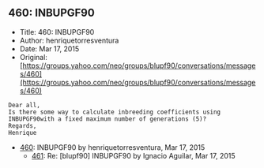 ## 460: INBUPGF90

- Title: 460: INBUPGF90
- Author: henriquetorresventura
- Date: Mar 17, 2015
- Original: [https://groups.yahoo.com/neo/groups/blupf90/conversations/messages/460](https://groups.yahoo.com/neo/groups/blupf90/conversations/messages/460)

```
Dear all,
Is there some way to calculate inbreeding coefficients using INBUPGF90with a fixed maximum number of generations (5)?
Regards,
Henrique
```

- [460](0460.md): INBUPGF90 by henriquetorresventura, Mar 17, 2015
    - [461](0461.md): Re: [blupf90] INBUPGF90 by Ignacio Aguilar, Mar 17, 2015
